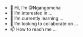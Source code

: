 - 👋 Hi, I’m @Ngangomcha
- 👀 I’m interested in ...
- 🌱 I’m currently learning ...
- 💞️ I’m looking to collaborate on ...
- 📫 How to reach me ...

<!---
Ngangomcha/Ngangomcha is a ✨ special ✨ repository because its `README.md` (this file) appears on your GitHub profile.
You can click the Preview link to take a look at your changes.
--->
